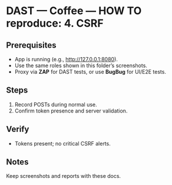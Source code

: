 ﻿# DAST — Coffee — HOW TO reproduce: 4. CSRF

## Prerequisites

- App is running (e.g., http://127.0.0.1:8080).
- Use the same roles shown in this folder’s screenshots.
- Proxy via **ZAP** for DAST tests, or use **BugBug** for UI/E2E tests.

## Steps

1. Record POSTs during normal use.
2. Confirm token presence and server validation.

## Verify

- Tokens present; no critical CSRF alerts.

## Notes

Keep screenshots and reports with these docs.


